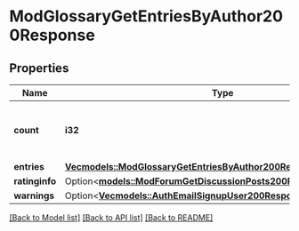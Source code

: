 # ModGlossaryGetEntriesByAuthor200Response

## Properties

Name | Type | Description | Notes
------------ | ------------- | ------------- | -------------
**count** | **i32** | The total number of records matching the request. | [default to null]
**entries** | [**Vec<models::ModGlossaryGetEntriesByAuthor200ResponseEntriesInner>**](mod_glossary_get_entries_by_author_200_response_entries_inner.md) |  | 
**ratinginfo** | Option<[**models::ModForumGetDiscussionPosts200ResponseRatinginfo**](mod_forum_get_discussion_posts_200_response_ratinginfo.md)> |  | [optional]
**warnings** | Option<[**Vec<models::AuthEmailSignupUser200ResponseWarningsInner>**](auth_email_signup_user_200_response_warnings_inner.md)> |  | [optional]

[[Back to Model list]](../README.md#documentation-for-models) [[Back to API list]](../README.md#documentation-for-api-endpoints) [[Back to README]](../README.md)


